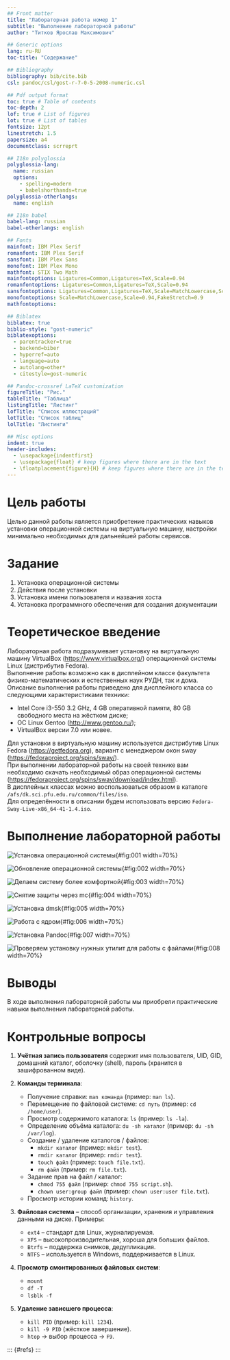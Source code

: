 ```yaml
---
## Front matter
title: "Лабораторная работа номер 1"
subtitle: "Выполнение лабораторной работы"
author: "Титков Ярослав Максимович"

## Generic options
lang: ru-RU
toc-title: "Содержание"

## Bibliography
bibliography: bib/cite.bib
csl: pandoc/csl/gost-r-7-0-5-2008-numeric.csl

## Pdf output format
toc: true # Table of contents
toc-depth: 2
lof: true # List of figures
lot: true # List of tables
fontsize: 12pt
linestretch: 1.5
papersize: a4
documentclass: scrreprt

## I18n polyglossia
polyglossia-lang:
  name: russian
  options:
    - spelling=modern
    - babelshorthands=true
polyglossia-otherlangs:
  name: english

## I18n babel
babel-lang: russian
babel-otherlangs: english

## Fonts
mainfont: IBM Plex Serif
romanfont: IBM Plex Serif
sansfont: IBM Plex Sans
monofont: IBM Plex Mono
mathfont: STIX Two Math
mainfontoptions: Ligatures=Common,Ligatures=TeX,Scale=0.94
romanfontoptions: Ligatures=Common,Ligatures=TeX,Scale=0.94
sansfontoptions: Ligatures=Common,Ligatures=TeX,Scale=MatchLowercase,Scale=0.94
monofontoptions: Scale=MatchLowercase,Scale=0.94,FakeStretch=0.9
mathfontoptions:

## Biblatex
biblatex: true
biblio-style: "gost-numeric"
biblatexoptions:
  - parentracker=true
  - backend=biber
  - hyperref=auto
  - language=auto
  - autolang=other*
  - citestyle=gost-numeric

## Pandoc-crossref LaTeX customization
figureTitle: "Рис."
tableTitle: "Таблица"
listingTitle: "Листинг"
lofTitle: "Список иллюстраций"
lotTitle: "Список таблиц"
lolTitle: "Листинги"

## Misc options
indent: true
header-includes:
  - \usepackage{indentfirst}
  - \usepackage{float} # keep figures where there are in the text
  - \floatplacement{figure}{H} # keep figures where there are in the text
---
```


# Цель работы

Целью данной работы является приобретение практических навыков установки операционной системы на виртуальную машину, настройки минимально необходимых для дальнейшей работы сервисов.

# Задание

1. Установка операционной системы
2. Действия после установки
3. Установка имени пользователя и названия хоста
4. Установка программного обеспечения для создания документации

# Теоретическое введение

Лабораторная работа подразумевает установку на виртуальную машину VirtualBox (https://www.virtualbox.org/) операционной системы Linux (дистрибутив Fedora).  
Выполнение работы возможно как в дисплейном классе факультета физико-математических и естественных наук РУДН, так и дома. Описание выполнения работы приведено для дисплейного класса со следующими характеристиками техники:  
- Intel Core i3-550 3.2 GHz, 4 GB оперативной памяти, 80 GB свободного места на жёстком диске;  
- ОС Linux Gentoo (http://www.gentoo.ru/);  
- VirtualBox версии 7.0 или новее.  

Для установки в виртуальную машину используется дистрибутив Linux Fedora (https://getfedora.org), вариант с менеджером окон sway (https://fedoraproject.org/spins/sway/).  
При выполнении лабораторной работы на своей технике вам необходимо скачать необходимый образ операционной системы (https://fedoraproject.org/spins/sway/download/index.html).  
В дисплейных классах можно воспользоваться образом в каталоге `/afs/dk.sci.pfu.edu.ru/common/files/iso`.  
Для определённости в описании будем использовать версию `Fedora-Sway-Live-x86_64-41-1.4.iso`.

# Выполнение лабораторной работы

![Установка операционной системы](image/3.png){#fig:001 width=70%}

![Обновление операционной системы](image/4.png){#fig:002 width=70%}

![Делаем систему более комфортной](image/5.png){#fig:003 width=70%}

![Снятие защиты через mc](image/6.png){#fig:004 width=70%}

![Установка dmsk](image/7.png){#fig:005 width=70%}

![Работа с ядром](image/8.png){#fig:006 width=70%}

![Установка Pandoc](image/9.png){#fig:007 width=70%}

![Проверяем установку нужных утилит для работы с файлами](image/10.png){#fig:008 width=70%}

# Выводы

В ходе выполнения лабораторной работы мы приобрели практические навыки выполнения лабораторной работы.

# Контрольные вопросы

1. **Учётная запись пользователя** содержит имя пользователя, UID, GID, домашний каталог, оболочку (shell), пароль (хранится в зашифрованном виде).

2. **Команды терминала**:  
   - Получение справки: `man команда` (пример: `man ls`).  
   - Перемещение по файловой системе: `cd путь` (пример: `cd /home/user`).  
   - Просмотр содержимого каталога: `ls` (пример: `ls -la`).  
   - Определение объёма каталога: `du -sh каталог` (пример: `du -sh /var/log`).  
   - Создание / удаление каталогов / файлов:  
     - `mkdir каталог` (пример: `mkdir test`).  
     - `rmdir каталог` (пример: `rmdir test`).  
     - `touch файл` (пример: `touch file.txt`).  
     - `rm файл` (пример: `rm file.txt`).  
   - Задание прав на файл / каталог:  
     - `chmod 755 файл` (пример: `chmod 755 script.sh`).  
     - `chown user:group файл` (пример: `chown user:user file.txt`).  
   - Просмотр истории команд: `history`.

3. **Файловая система** – способ организации, хранения и управления данными на диске. Примеры:  
   - `ext4` – стандарт для Linux, журналируемая.  
   - `XFS` – высокопроизводительная, хороша для больших файлов.  
   - `Btrfs` – поддержка снимков, дедупликация.  
   - `NTFS` – используется в Windows, поддерживается в Linux.

4. **Просмотр смонтированных файловых систем**:  
   - `mount`  
   - `df -T`  
   - `lsblk -f`

5. **Удаление зависшего процесса**:  
   - `kill PID` (пример: `kill 1234`).  
   - `kill -9 PID` (жёсткое завершение).  
   - `htop` → выбор процесса → `F9`.

::: {#refs}
:::
